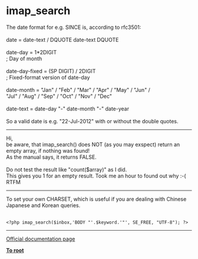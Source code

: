 # imap_search



The date format for e.g. SINCE is, according to rfc3501:<br><br>date            = date-text / DQUOTE date-text DQUOTE<br><br>date-day        = 1*2DIGIT<br>                    ; Day of month<br><br>date-day-fixed  = (SP DIGIT) / 2DIGIT<br>                    ; Fixed-format version of date-day<br><br>date-month      = "Jan" / "Feb" / "Mar" / "Apr" / "May" / "Jun" /<br>                  "Jul" / "Aug" / "Sep" / "Oct" / "Nov" / "Dec"<br><br>date-text       = date-day "-" date-month "-" date-year<br><br>So a valid date is e.g. "22-Jul-2012" with or without the double quotes.  

---

Hi, <br>be aware, that imap_search() does NOT (as you may exspect) return an empty array, if nothing was found! <br>As the manual says, it returns FALSE.<br><br>Do not test the result like "count($array)" as I did. <br>This gives you 1 for an empty result. Took me an hour to found out why :-(  RTFM  

---

To set your own CHARSET, which is useful if you are dealing with Chinese Japanese and Korean queries.<br><br>

```
<?php imap_search($inbox,'BODY "'.$keyword.'"', SE_FREE, "UTF-8"); ?>
```
  

---

[Official documentation page](https://www.php.net/manual/en/function.imap-search.php)

**[To root](/README.md)**